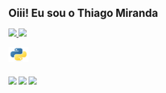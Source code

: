 ## Oiii! Eu sou o Thiago Miranda
 <div>
  <a href="https://github.com/ThgMiranda">
  <img height="180em" src="https://github-readme-stats.vercel.app/api?username=ThgMiranda&show_icons=true&theme=dracula&include_all_commits=true&count_private=true"/>
  <img height="180em" src="https://github-readme-stats.vercel.app/api/top-langs/?username=ThgMiranda&layout=compact&langs_count=7&theme=dracula"/>
</div>
<div style="display: inline_block"><br>
  <img align="center" alt="Miranda-Python" height="30" width="40" src="https://raw.githubusercontent.com/devicons/devicon/master/icons/python/python-original.svg">
 </div>
  
  ##
 
<div> 
   <a href="https://instagram.com/thmiranda" target="_blank"><img src="https://img.shields.io/badge/-Instagram-%23E4405F?style=for-the-badge&logo=instagram&logoColor=white" target="_blank"></a>
 	<a href="https://www.twitch.tv/Thgmiranda" target="_blank"><img src="https://img.shields.io/badge/Twitch-9146FF?style=for-the-badge&logo=twitch&logoColor=white" target="_blank"></a>
  <a href = "mailto:thiagomiranda@live.com"><img src="https://img.shields.io/badge/-Gmail-%23333?style=for-the-badge&logo=gmail&logoColor=white" target="_blank"></a>
   </div>
